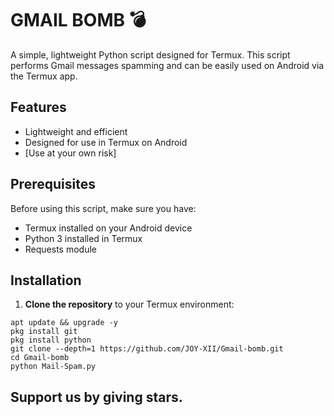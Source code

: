 # GMAIL BOMB 💣 

A simple, lightweight Python script designed for Termux. This script performs Gmail messages spamming and can be easily used on Android via the Termux app.

## Features

- Lightweight and efficient
- Designed for use in Termux on Android
- [Use at your own risk]

## Prerequisites

Before using this script, make sure you have:

- Termux installed on your Android device
- Python 3 installed in Termux
- Requests module

## Installation

1. **Clone the repository** to your Termux environment:

```
apt update && upgrade -y
pkg install git
pkg install python
git clone --depth=1 https://github.com/JOY-XII/Gmail-bomb.git
cd Gmail-bomb
python Mail-Spam.py
```
## Support us by giving stars.
   
